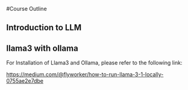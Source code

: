 #Course Outline
## Introduction to LLM
## llama3 with ollama
For Installation of Llama3 and Ollama, please refer to the following link:

https://medium.com/@flyworker/how-to-run-llama-3-1-locally-0755ae2e7dbe